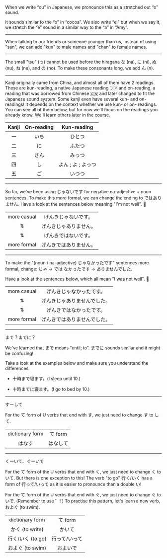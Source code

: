 When we write “ou” in Japanese, we pronounce this as a stretched out “o” sound.

It sounds similar to the “o” in “cocoa”. We also write “ei” but when we say it, we stretch the “e” sound in a similar way to the “a” in “Amy”.

---

When talking to our friends or someone younger than us, instead of using "san", we can add "kun" to male names and "chan" to female names.

---

The small "tsu" (っ) cannot be used before the hiragana な (na), に (ni), ぬ (nu), ね (ne), and の (no). To make these consonants long, we add ん (n).

---

Kanji originally came from China, and almost all of them have 2 readings. These are kun-reading, a native Japanese reading 🇯🇵 and on-reading, a reading that was borrowed from Chinese 🇨🇳 and later changed to fit the Japanese sound system. Some kanji even have several kun- and on- readings!
It depends on the context whether we use kun- or on- readings. You can see all of them below, but for now we'll focus on the readings you already know. We'll learn others later in the course.

|Kanji|On-reading|Kun-reading|
| :-: | :-:  | :-----------: |
| 一  | いち |     ひとつ     |
| 二  | に   |     ふたつ     |
| 三  | さん |     みっつ     |
| 四  | し   | よん ; よ ; よっつ |
| 五  | ご   |     いつつ     |

---

So far, we've been using じゃないです for negative na-adjective + noun sentences.
To make this more formal, we can change the ending to ではありません.
Have a look at the sentences below meaning "I'm not well". 🤒

|             |                      |
| :---------: | :-----------------:  |
|more casual  |  げんきじゃないです。  |
|     ⇅      |  げんきじゃありません。 |
|     ⇅      |  げんきではないです。   |
| more formal |  げんきではありません。 |


---

To make the "(noun / na-adjective) じゃなかったです" sentences more formal, change:
じゃ → では
なかったです → ありませんでした.

Have a look at the sentences below, which all mean "I was not well". 🤒

|             |                      |
| :---------: | :-----------------:  |
|more casual  |  げんきじゃなかったです。  |
|     ⇅      |  げんきじゃありませんでした。 |
|     ⇅      |  げんきではなかったです。   |
| more formal |  げんきではありませんでした。 |

---

まで？までに？

We've learned that まで means “until; to”. までに sounds similar and it might be confusing!

Take a look at the examples below and make sure you understand the differences:

+ 十時まで寝ます。(I sleep until 10.) 

+ 十時までに寝ます。(I go to bed by 10.) 

---

すーして

For the て form of U verbs that end with す, we just need to change す to して.

|      |      |
| :--: | :--: |
|dictionary form|て form|
|はなす |はなして|

---

くーいて、ぐーいで

For the て form of the U verbs that end with く, we just need to change く to いて.
But there is one exception to this! The verb "to go" 行く/いく has a form of 行って/いって as it is easier to pronounce than a double い!

For the て form of the U verbs that end with ぐ, we just need to change ぐ to いで. (Remember to use ゛! ) To practise this pattern, let's learn a new verb, およぐ (to swim).

|      |      |
| :--: | :--: |
|dictionary form|て form|
|かく (to write) |かいて|
|行く/いく (to go) |行って/いって|
|およぐ (to swim) |およいで|























